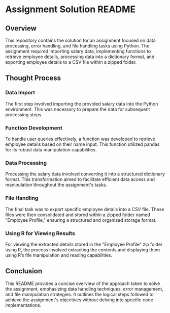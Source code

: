 
# Assignment Solution README

## Overview

This repository contains the solution for an assignment focused on data processing, error handling, and file handling tasks using Python. The assignment required importing salary data, implementing functions to retrieve employee details, processing data into a dictionary format, and exporting employee details to a CSV file within a zipped folder.

## Thought Process

### Data Import

The first step involved importing the provided salary data into the Python environment. This was necessary to prepare the data for subsequent processing steps.

### Function Development

To handle user queries effectively, a function was developed to retrieve employee details based on their name input. This function utilized pandas for its robust data manipulation capabilities.

### Data Processing

Processing the salary data involved converting it into a structured dictionary format. This transformation aimed to facilitate efficient data access and manipulation throughout the assignment's tasks.

### File Handling

The final task was to export specific employee details into a CSV file. These files were then consolidated and stored within a zipped folder named "Employee Profile," ensuring a structured and organized storage format.

### Using R for Viewing Results

For viewing the extracted details stored in the "Employee Profile" zip folder using R, the process involved extracting the contents and displaying them using R’s file manipulation and reading capabilities.

## Conclusion

This README provides a concise overview of the approach taken to solve the assignment, emphasizing data handling techniques, error management, and file manipulation strategies. It outlines the logical steps followed to achieve the assignment's objectives without delving into specific code implementations.